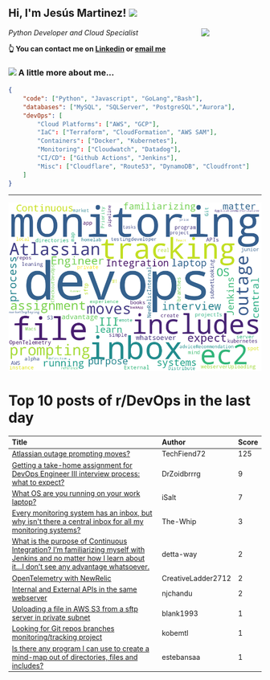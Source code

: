 <!--
**jmartinezl/jmartinezl** is a ✨ _special_ ✨ repository because its `README.md` (this file) appears on your GitHub profile.

Here are some ideas to get you started:

- 🔭 I’m currently working on ...
- 🌱 I’m currently learning ...
- 👯 I’m looking to collaborate on ...
- 🤔 I’m looking for help with ...
- 💬 Ask me about ...
- 📫 How to reach me: ...
- 😄 Pronouns: ...
- ⚡ Fun fact: ...
-->

<h2>Hi, I'm Jesús Martinez! <img src="https://media.giphy.com/media/WUlplcMpOCEmTGBtBW/giphy.gif" width="30"> </h2>
<img align='right' src="https://media.giphy.com/media/NytMLKyiaIh6VH9SPm/giphy.gif" width="120">
<p><em>Python Developer and Cloud Specialist
</em></p>

**👆 You can contact me on [Linkedin](https://www.linkedin.com/in/jes%C3%BAs-martinez-2b7b10104/) or [email me](mailto:jesus.mtz.lorenzo@gmail.com)**

### <img src="https://media.giphy.com/media/VgCDAzcKvsR6OM0uWg/giphy.gif" width="50"> A little more about me...  

```json
{
    "code": ["Python", "Javascript", "GoLang","Bash"],
    "databases": ["MySQL", "SQLServer", "PostgreSQL","Aurora"],
    "devOps": [
        "Cloud Platforms": ["AWS", "GCP"],
        "IaC": ["Terraform", "CloudFormation", "AWS SAM"],
        "Containers": ["Docker", "Kubernetes"],
        "Monitoring": ["Cloudwatch", "Datadog"],
        "CI/CD": ["Github Actions", "Jenkins"],
        "Misc": ["Cloudflare", "Route53", "DynamoDB", "Cloudfront"]
    ]
}
```
---

![Wordcloud](./cloud.png)

# Top 10 posts of r/DevOps in the last day

| Title | Author | Score |
|:---|:---|:---|
| [Atlassian outage prompting moves?](https://www.reddit.com/r/devops/comments/u6jk4i/atlassian_outage_prompting_moves/) | TechFiend72 | 125 |
| [Getting a take-home assignment for DevOps Engineer III interview process: what to expect?](https://www.reddit.com/r/devops/comments/u6x89q/getting_a_takehome_assignment_for_devops_engineer/) | DrZoidbrrrg | 9 |
| [What OS are you running on your work laptop?](https://www.reddit.com/r/devops/comments/u70kfi/what_os_are_you_running_on_your_work_laptop/) | iSalt | 7 |
| [Every monitoring system has an inbox, but why isn't there a central inbox for all my monitoring systems?](https://www.reddit.com/r/devops/comments/u7042j/every_monitoring_system_has_an_inbox_but_why_isnt/) | The-Whip | 3 |
| [What is the purpose of Continuous Integration? I’m familiarizing myself with Jenkins and no matter how I learn about it…I don’t see any advantage whatsoever.](https://www.reddit.com/r/devops/comments/u6uari/what_is_the_purpose_of_continuous_integration_im/) | detta-way | 2 |
| [OpenTelemetry with NewRelic](https://www.reddit.com/r/devops/comments/u6rq6s/opentelemetry_with_newrelic/) | CreativeLadder2712 | 2 |
| [Internal and External APIs in the same webserver](https://www.reddit.com/r/devops/comments/u6h2fx/internal_and_external_apis_in_the_same_webserver/) | njchandu | 2 |
| [Uploading a file in AWS S3 from a sftp server in private subnet](https://www.reddit.com/r/devops/comments/u6zw9l/uploading_a_file_in_aws_s3_from_a_sftp_server_in/) | blank1993 | 1 |
| [Looking for Git repos branches monitoring/tracking project](https://www.reddit.com/r/devops/comments/u6mf23/looking_for_git_repos_branches_monitoringtracking/) | kobemtl | 1 |
| [Is there any program I can use to create a mind-map out of directories, files and includes?](https://www.reddit.com/r/devops/comments/u6upzl/is_there_any_program_i_can_use_to_create_a/) | estebansaa | 1 |
